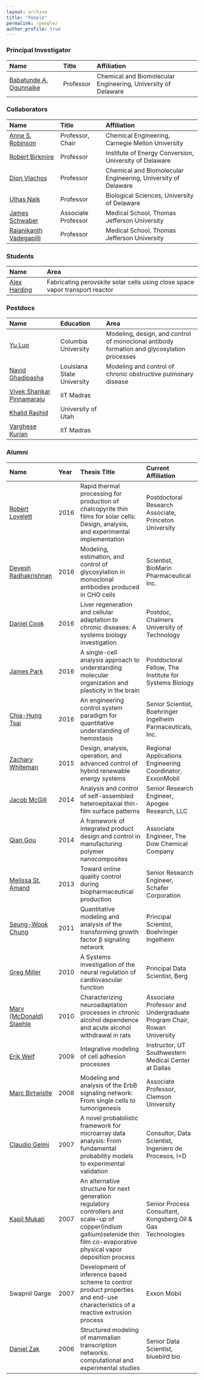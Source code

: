 ```yaml
---
layout: archive
title: "People"
permalink: /people/
author_profile: true
---
```


### Principal Investigator

|Name|Title|Affiliation|
|:-|:-|:-|
|[Babatunde A. Ogunnaike](http://research.che.udel.edu/research_groups/systems/)|Professor|Chemical and Biomolecular Engineering, University of Delaware|

### Collaborators

|Name|Title|Affiliation|
|:-|:-|:-|
|[Anne S. Robinson](https://www.cmu.edu/cheme/people/faculty/anne-s-robinson.html)|Professor, Chair|Chemical Engineering, Carnegie Mellon University|
|[Robert Birkmire](https://mseg.udel.edu/people/birkmire/)|Professor|Institute of Energy Conversion, University of Delaware|
|[Dion Vlachos](https://www.che.udel.edu/people/faculty/vlachos/)|Professor|Chemical and Biomolecular Engineering, University of Delaware|
|[Ulhas Naik](https://www.jefferson.edu/university/life-sciences/faculty-staff/faculty/naik.html)|Professor|Biological Sciences, University of Delaware|
|[James Schwaber](https://www.jefferson.edu/university/jmc/departments/pathology/faculty/schwaber.html)|Associate Professor|Medical School, Thomas Jefferson University|
|[Rajanikanth Vadegapilli](https://www.jefferson.edu/university/research/researcher/researcher-faculty/vadigepalli-laboratory.html)|Professor|Medical School, Thomas Jefferson University|

### Students

|Name|Area|
|:-|:-|
|[Alex Harding](https://www.linkedin.com/in/alexander-harding-8161a5187/)|Fabricating perovskite solar cells using close space vapor transport reactor|

### Postdocs

|Name|Education|Area|
| :- | :- | :- |
|[Yu Luo](https://l16cn.github.io)|Columbia University|Modeling, design, and control of monoclonal antibody formation and glycosylation processes|
|[Navid Ghadipasha](https://www.linkedin.com/in/navid-ghadipasha-1b9744134/)|Louisiana State University|Modeling and control of chronic obstructive pulmonary disease|
|[Vivek Shankar Pinnamaraju](https://www.researchgate.net/profile/Vivek_Pinnamaraju2)|IIT Madras||
|[Khalid Rashid](https://www.linkedin.com/in/khalid-rashid-7971a6b2/)|University of Utah||
|[Varghese Kurian](https://scholar.google.com/citations?user=qcLypVUAAAAJ&hl=en&oi=ao)|IIT Madras||

### Alumni

|Name|Year|Thesis Title|Current Affiliation|
|:-|:-|:-|:-|
|[Robert Lovelett](https://www.linkedin.com/in/robertlovelett/)|2016|Rapid thermal processing for production of chalcopyrite thin films for solar cells: Design, analysis, and experimental implementation|Postdoctoral Research Associate, Princeton University|
|[Devesh Radhakrishnan](https://www.linkedin.com/in/devesh-radhakrishnan-a1aba22b/)|2016|Modeling, estimation, and control of glycosylation in monoclonal antibodies produced in CHO cells|Scientist, BioMarin Pharmaceutical Inc.|
|[Daniel Cook](https://scholar.google.com/citations?user=BzV2TlwAAAAJ&hl=en)|2016|Liver regeneration and cellular adaptation to chronic diseases: A systems biology investigation|Postdoc, Chalmers University of Technology|
|[James Park](https://www.linkedin.com/in/james-park-33431229/)|2016|A single-cell analysis approach to understanding molecular organization and plasticity in the brain|Postdoctoral Fellow, The Institute for Systems Biology|
|[Chia-Hung Tsai](https://www.linkedin.com/in/chia-hung-tsai-0a889a30/)|2016|An engineering control system paradigm for quantitative understanding of hemostasis|Senior Scientist, Boehringer Ingelheim Parmaceuticals, Inc.|
|[Zachary Whiteman](https://www.linkedin.com/in/zack-whiteman-35969332/)|2015|Design, analysis, operation, and advanced control of hybrid renewable energy systems|Regional Applications Engineering Coordinator, ExxonMobil|
|[Jacob McGill](https://www.linkedin.com/in/jacob-mcgill-b712b123/)|2014|Analysis and control of self-assembled heteroepitaxial thin-film surface patterns|Senior Research Engineer, Apogee Research, LLC|
|[Qian Gou](https://www.linkedin.com/in/qian-gou-63456750/)|2014|A framework of integrated product design and control in manufacturing polymer nanocomposites|Associate Engineer, The Dow Chemical Company|
|[Melissa St. Amand](https://www.linkedin.com/in/melissa-st-amand-015b384/)|2013|Toward online quality control during biopharmaceutical production|Senior Research Engineer, Schafer Corporation|
|[Seung-Wook Chung](https://www.linkedin.com/in/seung-wook-chung-b72b5154/)|2011|Quantitative modeling and analysis of the transforming growth factor β signaling network|Principal Scientist, Boehringer Ingelheim|
|[Greg Miller](https://www.linkedin.com/in/greg-miller-51413b48/)|2010   |A Systems investigation of the neural regulation of cardiovascular function    |Principal Data Scientist, Berg|
|[Mary (McDonald) Staehle](https://engineering.rowan.edu/faculty_staff/listing/staehle-mary.html)|2010|Characterizing neuroadaptation processes in chronic alcohol dependence and acute alcohol withdrawal in rats|Associate Professor and Undergraduate Program Chair, Rowan University|
|[Erik Welf](https://www.linkedin.com/in/erik-welf-95610610/)|2009|Integrative modeling of cell adhesion processes|Instructor, UT Southwestern Medical Center at Dallas|
|[Marc Birtwistle](http://www.birtwistlelab.com)|2008|Modeling and analysis of the ErbB signaling network: From single cells to tumorigenesis|Associate Professor, Clemson University|
|[Claudio Gelmi](https://www.linkedin.com/in/claudiogelmi/)|2007|A novel probabilistic framework for microarray data analysis: From fundamental probability models to experimental validation|Consultor, Data Scientist, Ingeniero de Procesos, I+D|
|[Kapil Mukati](https://www.linkedin.com/in/kapilmukati/)|2007|An alternative structure for next generation regulatory controllers and scale-up of copper(indium gallium)selenide thin film co-evaporative physical vapor deposition process|Senior Process Consultant, Kongsberg Oil & Gas Technologies|
|Swapnil Garge|2007|Development of inference based scheme to control product properties and end-use characteristics of a reactive extrusion process|Exxon Mobil|
|[Daniel Zak](https://www.linkedin.com/in/danieledwardzak/)|2006|Structured modeling of mammalian transcription networks: computational and experimental studies|Senior Data Scientist, bluebird bio|